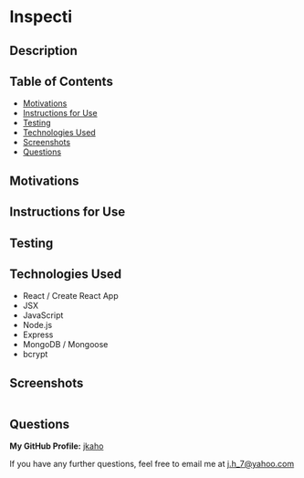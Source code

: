 # Inspecti

## Description

## Table of Contents

- [Motivations](#Motivations)
- [Instructions for Use](#Instructions-for-Use)
- [Testing](#Testing)
- [Technologies Used](#Technologies-Used)
- [Screenshots](#Screenshots)
- [Questions](#Questions)

## Motivations

## Instructions for Use

## Testing 

## Technologies Used

- React / Create React App
- JSX 
- JavaScript
- Node.js
- Express
- MongoDB / Mongoose 
- bcrypt 

## Screenshots

![]()

## Questions 

**My GitHub Profile:** [jkaho](https://www.github.com/jkaho/inspecti)

If you have any further questions, feel free to email me at [j.h_7@yahoo.com](j.h_7@yahoo.com)
